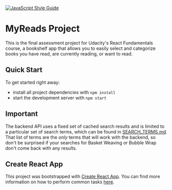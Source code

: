 [![JavaScript Style Guide](https://img.shields.io/badge/code_style-standard-brightgreen.svg)](https://standardjs.com)
# MyReads Project

This is the final assessment project for Udacity's React Fundamentals course, a bookshelf app that allows you to easily select and categorize books you have read, are currently reading, or want to read. 

## Quick Start

To get started right away:

* install all project dependencies with `npm install`
* start the development server with `npm start`

## Important
The backend API uses a fixed set of cached search results and is limited to a particular set of search terms, which can be found in [SEARCH_TERMS.md](SEARCH_TERMS.md). That list of terms are the _only_ terms that will work with the backend, so don't be surprised if your searches for Basket Weaving or Bubble Wrap don't come back with any results.

## Create React App

This project was bootstrapped with [Create React App](https://github.com/facebookincubator/create-react-app). You can find more information on how to perform common tasks [here](https://github.com/facebookincubator/create-react-app/blob/master/packages/react-scripts/template/README.md).
